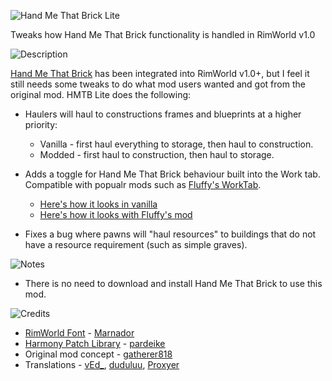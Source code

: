 ![Hand Me That Brick Lite](https://i.imgur.com/3LrH9qi.png)

Tweaks how Hand Me That Brick functionality is handled in RimWorld v1.0

![Description](https://i.imgur.com/OG6xUzd.png)

[Hand Me That Brick](https://github.com/DingoDjango/HandMeThatBrick) has been integrated into RimWorld v1.0+, but I feel it still needs some tweaks to do what mod users wanted and got from the original mod. HMTB Lite does the following:

- Haulers will haul to constructions frames and blueprints at a higher priority:
  - Vanilla	- first haul everything to storage, then haul to construction.
  - Modded	- first haul to construction, then haul to storage.

- Adds a toggle for Hand Me That Brick behaviour built into the Work tab. Compatible with popualr mods such as [Fluffy's WorkTab](https://github.com/FluffierThanThou/WorkTab).
  - [Here's how it looks in vanilla](https://i.imgur.com/8Ooq2ya.jpg)
  - [Here's how it looks with Fluffy's mod](https://i.imgur.com/kScn6We.jpg)

- Fixes a bug where pawns will "haul resources" to buildings that do not have a resource requirement (such as simple graves).

![Notes](https://i.imgur.com/GSbppLC.png)

- There is no need to download and install Hand Me That Brick to use this mod.

![Credits](https://i.imgur.com/M5vIOEd.png)

- [RimWorld Font](https://ludeon.com/forums/index.php?topic=11022.0) - [Marnador](https://ludeon.com/forums/index.php?action=profile;u=36313)
- [Harmony Patch Library](https://github.com/pardeike/Harmony) - [pardeike](https://www.patreon.com/pardeike/overview)
- Original mod concept - [gatherer818](https://steamcommunity.com/id/gatherer818)
- Translations - [vEd_](https://github.com/vednic), [duduluu](https://github.com/duduluu), [Proxyer](https://github.com/Proxyer)
